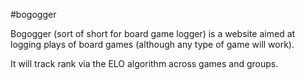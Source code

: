 #bogogger

Bogogger (sort of short for board game logger) is a website aimed at logging plays of board games (although any type of game will work).

It will track rank via the ELO algorithm across games and groups.
